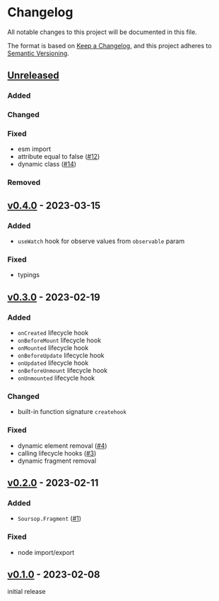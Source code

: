 # Changelog

All notable changes to this project will be documented in this file.

The format is based on [Keep a Changelog](https://keepachangelog.com/en/1.0.0/),
and this project adheres to [Semantic Versioning](https://semver.org/spec/v2.0.0.html).

## [Unreleased](https://github.com/natanfeitosa/soursop/compare/v0.4.0...HEAD)

### Added

### Changed

### Fixed

- esm import
- attribute equal to false ([#12](https://github.com/natanfeitosa/soursop/issues/12))
- dynamic class ([#14](https://github.com/natanfeitosa/soursop/issues/14))

### Removed

## [v0.4.0](https://github.com/natanfeitosa/soursop/compare/v0.3.0...v0.4.0) - 2023-03-15

### Added

- `useWatch` hook for observe values from `observable` param

### Fixed

- typings

## [v0.3.0](https://github.com/natanfeitosa/soursop/compare/v0.2.0...v0.3.0) - 2023-02-19

### Added

- `onCreated` lifecycle hook
- `onBeforeMount` lifecycle hook
- `onMounted` lifecycle hook
- `onBeforeUpdate` lifecycle hook
- `onUpdated` lifecycle hook
- `onBeforeUnmount` lifecycle hook
- `onUnmounted` lifecycle hook

### Changed

- built-in function signature `createhook`

### Fixed

- dynamic element removal ([#4](https://github.com/natanfeitosa/soursop/issues/4))
- calling lifecycle hooks ([#3](https://github.com/natanfeitosa/soursop/issues/3))
- dynamic fragment removal

## [v0.2.0](https://github.com/natanfeitosa/soursop/compare/v0.1.0...v0.2.0) - 2023-02-11

### Added

- `Soursop.Fragment` ([#1](https://github.com/natanfeitosa/soursop/issues/1))

### Fixed

- node import/export

## [v0.1.0](https://github.com/natanfeitosa/soursop/releases/tag/v0.1.0) - 2023-02-08

initial release
